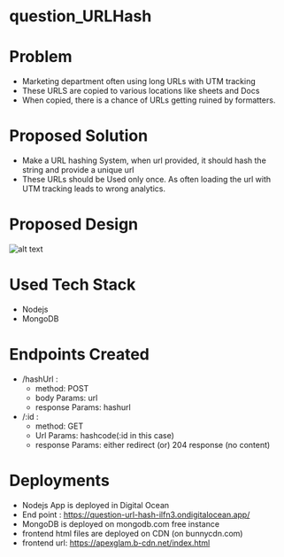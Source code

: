 # question_URLHash

# Problem
-  Marketing department often using long URLs with UTM tracking
-  These URLS are copied to various locations like sheets and Docs
-  When copied, there is a chance of URLs getting ruined by formatters.

# Proposed Solution
- Make a URL hashing System, when url provided, it should hash the string and provide a unique url
- These URLs should be Used only once. As often loading the url with UTM tracking leads to wrong analytics.

# Proposed Design

![alt text](https://apexglam.b-cdn.net/Screenshot%202021-11-28%20at%2011.45.06%20AM.png)

# Used Tech Stack
- Nodejs
- MongoDB

# Endpoints Created
- /hashUrl : 
  - method: POST
  - body Params: url
  - response Params: hashurl
- /:id :
  - method: GET
  - Url Params: hashcode(:id in this case)
  - response Params: either redirect (or) 204 response (no content)
 
# Deployments
 - Nodejs App is deployed in Digital Ocean
 - End point : https://question-url-hash-ilfn3.ondigitalocean.app/
 - MongoDB is deployed on mongodb.com free instance
 - frontend html files are deployed on CDN (on bunnycdn.com)
 - frontend url: https://apexglam.b-cdn.net/index.html
